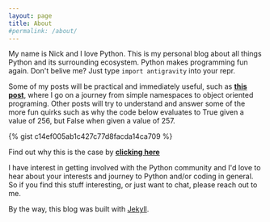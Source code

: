 ```yaml
---
layout: page
title: About
#permalink: /about/
---
```


My name is Nick and I love Python. This is my personal blog about all things Python and its surrounding ecosystem. Python makes programming fun again. Don't belive me? Just type ```import antigravity``` into your repr. 

Some of my posts will be practical and immediately useful, such as <a href="https://nhopewell.github.io/import-this/2021/02/17/from-simple-namespaces-to-oop.html" target="_blank"><strong>this post</strong></a>, where I go on a journey from simple namespaces to object oriented programing. Other posts will try to understand and answer some of the more fun quirks such as why the code below evaluates to True given a value of 256, but False when given a value of 257.

{% gist c14ef005ab1c427c77d8facda14ca709 %}

Find out why this is the case by <a href="https://nhopewell.github.io/import-this/2021/02/11/the-is-operator.html" target="_blank"><strong>clicking here</strong></a>

I have interest in getting involved with the Python community and I'd love to hear about your interests and journey to Python and/or coding in general. So if you find this stuff interesting, or just want to chat, please reach out to me. 

By the way, this blog was built with <a href="https://jekyllrb.com/" target="_blank">Jekyll</a>.
